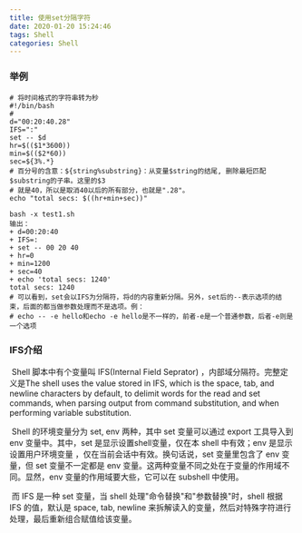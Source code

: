 ```yaml
---
title: 使用set分隔字符
date: 2020-01-20 15:24:46
tags: Shell
categories: Shell
---
```


### 举例

```shell
# 将时间格式的字符串转为秒
#!/bin/bash
#
d="00:20:40.28"
IFS=":"
set -- $d
hr=$(($1*3600))
min=$(($2*60))
sec=${3%.*}
# 百分号的含意：${string%substring}：从变量$string的结尾, 删除最短匹配$substring的子串。这里的$3
# 就是40，所以是取消40以后的所有部分，也就是".28"。
echo "total secs: $((hr+min+sec))"

bash -x test1.sh
输出：
+ d=00:20:40
+ IFS=:
+ set -- 00 20 40
+ hr=0
+ min=1200
+ sec=40
+ echo 'total secs: 1240'
total secs: 1240
# 可以看到，set会以IFS为分隔符，将d的内容重新分隔。另外，set后的--表示选项的结束，后面的都当做参数处理而不是选项。例：
# echo -- -e hello和echo -e hello是不一样的，前者-e是一个普通参数，后者-e则是一个选项
```



### IFS介绍

​	Shell 脚本中有个变量叫 IFS(Internal Field Seprator) ，内部域分隔符。完整定义是The shell uses the value stored in IFS, which is the space, tab, and newline characters by default, to delimit words for the read and set commands, when parsing output from command substitution, and when performing variable substitution.

​	Shell 的环境变量分为 set, env 两种，其中 set 变量可以通过 export 工具导入到 env 变量中。其中，set 是显示设置shell变量，仅在本 shell 中有效；env 是显示设置用户环境变量 ，仅在当前会话中有效。换句话说，set 变量里包含了 env 变量，但 set 变量不一定都是 env 变量。这两种变量不同之处在于变量的作用域不同。显然，env 变量的作用域要大些，它可以在 subshell 中使用。

​	而 IFS 是一种 set 变量，当 shell 处理"命令替换"和"参数替换"时，shell 根据 IFS 的值，默认是 space, tab, newline 来拆解读入的变量，然后对特殊字符进行处理，最后重新组合赋值给该变量。